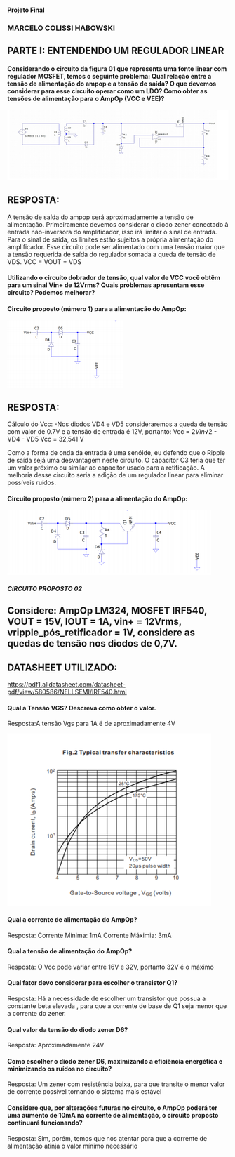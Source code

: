 #### Projeto Final
### MARCELO COLISSI HABOWSKI

## PARTE I: ENTENDENDO UM REGULADOR LINEAR
#### Considerando o circuito da figura 01 que representa uma fonte linear com regulador MOSFET, temos o seguinte problema: Qual relação entre a tensão de alimentação do ampop e a tensão de saída? O que devemos considerar para esse circuito operar como um LDO? Como obter as tensões de alimentação para o AmpOp (VCC e VEE)?
![fig01](https://github.com/MarceloColissiH/ELN22104_2020_2/blob/prof-lohmann-Alunos_01/Marcelo_Colissi/FOTOSPROJETOFINAL/FIGURA1.png)
## RESPOSTA:
A tensão de saída do ampop será aproximadamente a tensão de alimentação. Primeiramente devemos considerar o diodo zener conectado à entrada não-inversora do amplificador, isso irá limitar o sinal de entrada. Para o sinal de saída, os limites estão sujeitos a própria alimentação do amplificador. Esse circuito pode ser alimentado com uma tensão maior que a tensão requerida de saída do regulador somada a queda de tensão de VDS. VCC = VOUT + VDS

#### Utilizando o circuito dobrador de tensão, qual valor de VCC você obtêm para um sinal Vin+ de 12Vrms? Quais problemas apresentam esse circuito? Podemos melhorar?


#### Circuito proposto (número 1) para a alimentação do AmpOp:
![circuito1](https://github.com/MarceloColissiH/ELN22104_2020_2/blob/prof-lohmann-Alunos_01/Marcelo_Colissi/FOTOSPROJETOFINAL/CIRCUITO1.png)

## RESPOSTA:

Cálculo do Vcc:
-Nos diodos VD4 e VD5 consideraremos a queda de tensão com valor de 0.7V e a tensão de entrada é 12V, portanto:
Vcc = 2*Vin*√2 - VD4 - VD5 
Vcc = 32,541 V 


Como a forma de onda da entrada é uma senóide, eu defendo que o Ripple de saída sejá uma desvantagem neste circuito. O capacitor C3 teria que ter um valor próximo ou similar ao capacitor usado para a retificação. A melhoria desse circuito seria a adição de um regulador linear para eliminar possíveis ruídos.

#### Circuito proposto (número 2) para a alimentação do AmpOp:
![circuito2](https://github.com/MarceloColissiH/ELN22104_2020_2/blob/prof-lohmann-Alunos_01/Marcelo_Colissi/FOTOSPROJETOFINAL/CIRCUITO2.png)

##### CIRCUITO PROPOSTO 02

## Considere: AmpOp LM324, MOSFET IRF540, VOUT = 15V, IOUT = 1A, vin+ = 12Vrms, vripple_pós_retificador = 1V, considere as quedas de tensão nos diodos de 0,7V.
## DATASHEET UTILIZADO:
https://pdf1.alldatasheet.com/datasheet-pdf/view/580586/NELLSEMI/IRF540.html


#### Qual a Tensão VGS? Descreva como obter o valor.
Resposta:A tensão Vgs para 1A é de aproximadamente 4V
 
![figuraVGS](https://github.com/MarceloColissiH/ELN22104_2020_2/blob/prof-lohmann-Alunos_01/Marcelo_Colissi/FOTOSPROJETOFINAL/VGS.png)

####  Qual a corrente de alimentação do AmpOp?

Resposta: Corrente Mínima: 1mA 
          Corrente Máximia: 3mA


####  Qual a tensão de alimentação do AmpOp?

Resposta: O Vcc  pode variar entre 16V e 32V, portanto 32V é o máximo


####  Qual fator devo considerar para escolher o transistor Q1?

Resposta: Há a necessidade de escolher um transistor que possua a constante beta elevada , para que a corrente de base de Q1 seja menor que a corrente do zener.

####  Qual valor da tensão do diodo zener D6?

Resposta: Aproximadamente 24V 

####  Como escolher o diodo zener D6, maximizando a eficiência energética e minimizando os ruídos no circuito?

Resposta: Um zener com resistência baixa, para que transite o menor valor de corrente possível tornando o sistema mais estável

####  Considere que, por alterações futuras no circuito, o AmpOp poderá ter uma aumento de 10mA na corrente de alimentação, o circuito proposto continuará funcionando?

Resposta: Sim, porém, temos que nos atentar para que a corrente de alimentação atinja o valor mínimo necessário
